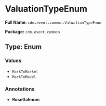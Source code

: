 # ValuationTypeEnum

**Full Name:** `cdm.event.common.ValuationTypeEnum`

**Package:** `cdm.event.common`

## Type: Enum

### Values

- `MarkToMarket`
- `MarkToModel`
### Annotations

- **RosettaEnum**

